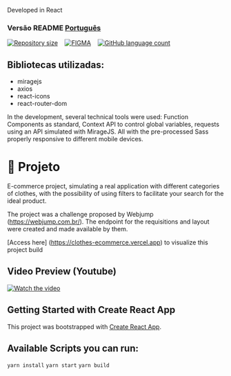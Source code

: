 Developed in React
###  Versão README [Português](./README.md) 
<div style="display: flex; gap:1rem;">
<a href="#">
<img alt="Repository size" src="https://img.shields.io/github/repo-size/GusRot/e-commerce">
</a>
<a href="https://xd.adobe.com/view/bcf73053-f8e6-431c-9eb0-bf24304f6fff-e9a4/grid">
  <img alt="FIGMA" src="https://img.shields.io/badge/Acessar%20Layout%20-Figma-%2304D361">
</a>
<a href="#">
<img alt="GitHub language count" src="https://img.shields.io/github/languages/count/GusRot/e-commerce?color=%2304D361">
</a>
</div>

## Bibliotecas utilizadas:

-   miragejs
-   axios
-   react-icons
-   react-router-dom

In the development, several technical tools were used: Function Components as standard, Context API to control global variables, requests using an API simulated with MirageJS. All with the pre-processed Sass properly responsive to different mobile devices.


# 📝 Projeto


E-commerce project, simulating a real application with different categories of clothes, with the possibility of using filters to facilitate your search for the ideal product.

The project was a challenge proposed by Webjump (https://webjump.com.br/). The endpoint for the requisitions and layout were created and made available by them.

[Access here] (https://clothes-ecommerce.vercel.app) to visualize this project build

## Video Preview (Youtube)

[![Watch the video](https://img.youtube.com/vi/3FnHoyU9QpY/maxresdefault.jpg)](https://youtu.be/3FnHoyU9QpY)


## Getting Started with Create React App

This project was bootstrapped with [Create React App](https://github.com/facebook/create-react-app).

## Available Scripts you can run:

`yarn install`
`yarn start`
`yarn build`
